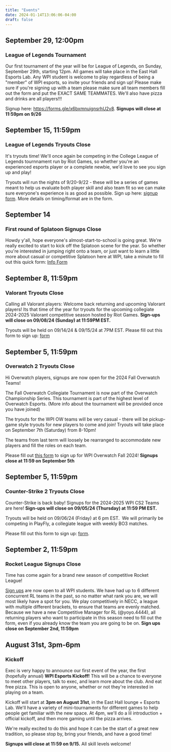 ```yaml
---
title: "Events"
date: 2024-01-14T13:06:06-04:00
draft: false
---
```

## September 29, 12:00pm
### League of Legends Tournament
Our first tournament of the year will be for League of Legends, on Sunday, September 29th, starting 12pm. All games will take place in the East Hall Esports Lab. Any WPI student is welcome to play regardless of being a "member" of WPI esports, so invite your friends and sign up! Please make sure if you're signing up with a team please make sure all team members fill out the form and put the EXACT SAME TEAMMATES. We'll also have pizza and drinks are all players!!!

Signup here: https://forms.gle/x6bxmnuignsrhU2v8. **Signups will close at 11:59pm on 9/26**

## September 15, 11:59pm
### League of Legends Tryouts Close
It's tryouts time! We'll once again be competing in the College League of Legends tournnament run by Riot Games, so whether you're an experienced esports player or a complete newbie, we'd love to see you sign up and play! 

Tryouts will run the nights of 9/20-9/22 - these will be a series of games meant to help us evaluate both player skill and also team fit so we can make sure everyone's experience is as good as possible. Sign up here: [signup form](https://forms.gle/MZv6WntX6Vockr1R9). More details on timing/format are in the form.

## September 14
### First round of Splatoon Signups Close
Howdy y'all, hope everyone's almost-start-to-school is going great. We're really excited to start to kick off the Splatoon scene for the year. So whether you're interested in jumping right onto a team, or just want to learn a little more about casual or competitive Splatoon here at WPI, take a minute to fill out this quick form: [Info Form](https://docs.google.com/forms/d/e/1FAIpQLSdO363DRgD3V9nYWVC-oK2EtO8801h82VR7c-Pbvtsu2_CWpg/viewform)

## September 8, 11:59pm
### Valorant Tryouts Close
Calling all Valorant players:
Welcome back returning and upcoming Valorant players! Its that time of the year for tryouts for the upcoming collegiate 2024-2025 Valorant competitive season hosted by Riot Games. **Sign-ups will close on 09/08/24 (Sunday) at 11:59PM EST.**

Tryouts will be held on 09/14/24 & 09/15/24 at 7PM EST. Please fill out this form to sign up: [form](https://forms.gle/wPTe2s1uHzp3iP9VA)

## September 5, 11:59pm
### Overwatch 2 Tryouts Close
Hi Overwatch players, signups are now open for the 2024 Fall Overwatch Teams!

The Fall Overwatch Collegiate Tournament is now part of the Overwatch Championship Series. This tournament is part of the highest level of Overwatch Esports. (More info about the tournament will be provided once you have joined)

The tryouts for the WPI OW teams will be very casual - there will be pickup-game style tryouts for new players to come and join! Tryouts will take place on September 7th (Saturday) from 8-10pm!

The teams from last term will loosely be rearranged to accommodate new players and fill the roles on each team.

Please fill out [this form](https://docs.google.com/forms/d/e/1FAIpQLScu_JnDcndp8xknIjDOlc75y6cc-CVQ7JiAQloaout9Wb7Q0A/viewform?usp=sf_link) to sign up for WPI Overwatch Fall 2024! **Signups close at 11:59 on September 5th**

## September 5, 11:59pm
### Counter-Strike 2 Tryouts Close
Counter-Strike is back baby! Signups for the 2024-2025 WPI CS2 Teams are here! **Sign-ups will close on 09/05/24 (Thursday) at 11:59 PM EST.**

Tryouts will be held on 09/06/24 (Friday) at 6 pm EST.  We will primarily be competing in PlayFly, a collegiate league with weekly BO3 matches. 

Please fill out this form to sign up: [form](https://forms.gle/2LwVyYo2rEtzvGE98).

## September 2, 11:59pm
### Rocket League Signups Close
Time has come again for a brand new season of competitive Rocket League!

[Sign ups](https://docs.google.com/forms/d/e/1FAIpQLSdiHI54ss_iSeeXeuJ59z9YFHi0eUuShKu9wGuOAKXz6uALhQ/viewform) are now open to all WPI students. We have had up to 6 different concurrent RL teams in the past, so no matter what rank you are, we will most likely have a spot for you. We play competitively in NECC, a league with multiple different brackets, to ensure that teams are evenly matched. Because we have a new Competitive Manager for RL (@yoyo.4444), all returning players who want to participate in this season need to fill out the form, even if you already know the team you are going to be on. **Sign ups close on September 2nd, 11:59pm**

## August 31st, 3pm-6pm
### Kickoff

Exec is very happy to announce our first event of the year, the first (hopefully annual) **WPI Esports Kickoff!** This will be a chance to everyone to meet other players, talk to exec, and learn more about the club. And eat free pizza. This is open to anyone, whether or not they're interested in playing on a team.

Kickoff will start at **3pm on August 31st**, in the East Hall lounge + Esports Lab. We'll have a variety of mini-tournaments for different games to help people get familiar with the new space. At 4pm, we'll do a lil introduction + official kickoff, and then more gaming until the pizza arrives.

We're really excited to do this and hope it can be the start of a great new tradition, so please stop by, bring your friends, and have a good time!

**Signups will close at 11:59 on 9/15.** All skill levels welcome!


